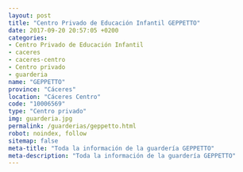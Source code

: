 ```yaml
---
layout: post
title: "Centro Privado de Educación Infantil GEPPETTO"
date: 2017-09-20 20:57:05 +0200
categories:
- Centro Privado de Educación Infantil
- caceres
- caceres-centro
- Centro privado
- guarderia
name: "GEPPETTO"
province: "Cáceres"
location: "Cáceres Centro"
code: "10006569"
type: "Centro privado"
img: guarderia.jpg
permalink: /guarderias/geppetto.html
robot: noindex, follow
sitemap: false
meta-title: "Toda la información de la guardería GEPPETTO"
meta-description: "Toda la información de la guardería GEPPETTO"
---
```

